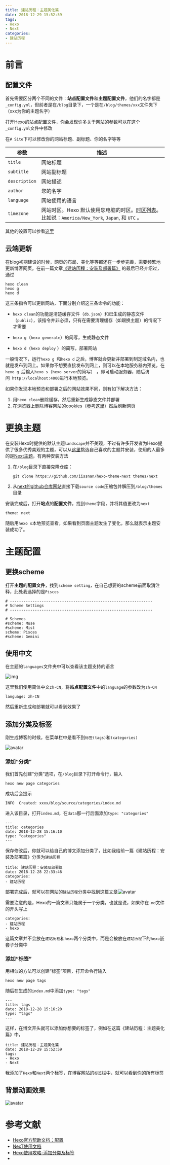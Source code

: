 ```yaml
---
title: 建站历程：主题美化篇
date: 2018-12-29 15:52:59
tags:
- Hexo
- Next
categories:
- 建站历程
---
```


# 前言

## 配置文件

首先需要区分两个不同的文件：**站点配置文件**和**主题配置文件**，他们的名字都是`_config.yml`，但前者是在`/blog`目录下，一个是在`/blog/themes/xxx`文件夹下（xxx为你的主题名字）

打开Hexo的站点配置文件，你会发现许多关于网站的参数可以在这个`_config.yml`文件中修改

在`# Site`下可以修改你的网站标题、副标题、你的名字等等

| 参数          | 描述                                                         |
| ------------- | ------------------------------------------------------------ |
| `title`       | 网站标题                                                     |
| `subtitle`    | 网站副标题                                                   |
| `description` | 网站描述                                                     |
| `author`      | 您的名字                                                     |
| `language`    | 网站使用的语言                                               |
| `timezone`    | 网站时区。Hexo 默认使用您电脑的时区。[时区列表](https://en.wikipedia.org/wiki/List_of_tz_database_time_zones)。比如说：`America/New_York`, `Japan`, 和 `UTC` 。 |

其他的设置可以参看[这里](https://hexo.io/zh-cn/docs/configuration)

## 云端更新

在blog初期建设的时候，网页的布局、美化等等都还在一步步完善，需要频繁地更新博客网页。在前一篇文章[《建站历程：安装及部署篇》](http://swayye.xyz/2018/12/28/%E5%BB%BA%E7%AB%99%E5%8E%86%E7%A8%8B%EF%BC%9A%E5%AE%89%E8%A3%85%E5%8F%8A%E9%83%A8%E7%BD%B2%E7%AF%87/) 的最后已经介绍过，通过
```
hexo clean 
hexo g 
hexo d
```
这三条指令可以更新网站，下面分别介绍这三条命令的功能：

- `hexo clean`的功能是清楚缓存文件（`db.json`）和已生成的静态文件（`public`），该指令并非必须，只有在需要清理缓存（如跟换主题）的情况下才需要

- `hexo g`（`hexo generate`）的简写，生成静态文件

- `hexo d`（`hexo deploy` ）的简写，部署网站

一般情况下，运行`hexo g `和`hexo d` 之后，博客就会更新并部署到制定域名内，也就是发布到网上。如果你不想要直接发布到网上，则可以在本地服务器内预览，在`hexo g `后输入`hexo s`（`hexo server`的简写） ，即可启动服务器，随后访问` http://localhost:4000`进行本地预览。

如果你发现本地预览和部署之后的网站效果不同，则有如下解决方法：

1. 用`hexo clean`删除缓存，然后重新生成静态文件并部署
2. 在浏览器上删除博客网站的cookies（[参考这里](https://support.google.com/chrome/answer/95647?co=GENIE.Platform%3DDesktop&hl=zh-Hans)）然后刷新网页

# 更换主题

在安装Hexo时提供的默认主题`landscape`并不美观，不过有许多开发者为Hexo提供了很多优秀美观的主题，可以从[这里](https://hexo.io/themes/)挑选自己喜欢的主题并安装，使用的人最多的是[Next主题](https://github.com/theme-next/hexo-theme-next)，有两种安装方法

1. 在`/blog`目录下直接克隆仓库：

   ```
   git clone https://github.com/iissnan/hexo-theme-next themes/next
   ```

2. 从[next的github仓库网站](https://github.com/theme-next/hexo-theme-next/releases)直接下载`source code`压缩包并解压到`/blog/themes`目录

安装完成后，打开**站点**的**配置文件**，找到`theme`字段，并将其值更改为`next`

```
theme: next
```

随后用`hexo s`本地预览查看，如果看到页面主题发生了变化，那么就表示主题安装成功了。

# 主题配置

## 更换scheme

打开**主题**的**配置文件**，找到`scheme setting`，在自己想要的scheme前面取消注释，此处我选择的是`Pisces`

```
# ---------------------------------------------------------------
# Scheme Settings
# ---------------------------------------------------------------

# Schemes
#scheme: Muse
#scheme: Mist
scheme: Pisces
#scheme: Gemini
```

## 使用中文

在主题的`languages`文件夹中可以查看该主题支持的语言

![img](https://github.com/SwayYe/Img/raw/master/blog/theme%20language.png)

这里我们使用简体中文`zh-CN`，将**站点配置文件**中的`language`的参数改为`zh-CN`

```
language: zh-CN  
```

然后重新生成和部署就可以看到效果了

## 添加分类及标签

刚生成博客的时候，在菜单栏中是看不到`标签(tags)`和`(categories)`

![avatar](https://github.com/SwayYe/Img/raw/master/blog/tag%26%20category.png)

### 添加“分类”

我们首先创建“分类”选项，在`/blog`目录下打开命令行，输入

```
hexo new page categories
```

成功后会提示

```
INFO  Created: xxxx/blog/source/categories/index.md
```

进入该目录，打开`index.md`，在`data`那一行后面添加`type: "categories"`

```
---
title: categories
date: 2018-12-28 15:16:10
type: "categories"
---
```

保存修改后，你就可以给自己的博文添加分类了，比如我给前一篇《建站历程：安装及部署篇》分类为`建站历程`

```
title: 建站历程：安装及部署篇
date: 2018-12-28 22:33:46
categories:
- 建站历程
```

部署完成后，就可以在网站的`建站历程`分类中找到这篇文章![avatar](https://github.com/SwayYe/Img/raw/master/blog/category%20illustration.png)

需要注意的是，Hexo的一篇文章只能属于一个分类，也就是说，如果你在`.md`文件的开头写上

```
categories:
- 建站历程
- hexo
```

这篇文章并不会放在`建站历程`和`hexo`两个分类中，而是会被放在`建站历程`下的`hexo`嵌套子分类中

### 添加“标签”

用相似的方法可以创建“标签”项目，打开命令行输入

```
hexo new page tags
```

随后在生成的`index.md`中添加`type: "tags"`

```
---
title: tags
date: 2018-12-28 15:16:20
type: "tags"
---

```

这样，在博文开头就可以添加你想要的标签了，例如在这篇《建站历程：主题美化篇》中，

```
title: 建站历程：主题美化篇
date: 2018-12-29 15:52:59
tags:
- Hexo
- Next
```

我添加了`Hexo`和`Next`两个标签，在博客网站的`标签`栏中，就可以看到你的所有标签



## 背景动画效果

![avatar](https://github.com/SwayYe/Img/raw/master/blog/%E8%83%8C%E6%99%AF%E5%8A%A8%E5%9B%BE.gif)



# 参考文献

- [Hexo官方帮助文档：配置](https://hexo.io/zh-cn/docs/configuration)
- [NexT使用文档](https://theme-next.iissnan.com/)
- [Hexo使用攻略-添加分类及标签](https://linlif.github.io/2017/05/27/Hexo%E4%BD%BF%E7%94%A8%E6%94%BB%E7%95%A5-%E6%B7%BB%E5%8A%A0%E5%88%86%E7%B1%BB%E5%8F%8A%E6%A0%87%E7%AD%BE/)
- 